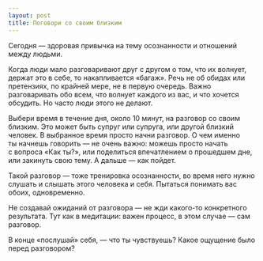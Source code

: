 ```yaml
---
layout: post
title: Поговори со своим близким
---
```


Сегодня — здоровая привычка на тему осознанности и отношений между людьми.

Когда люди мало разговаривают друг с другом о том, что их волнует, держат это в себе, то накапливается «багаж». Речь не об обидах или претензиях, по крайней мере, не в первую очередь. Важно разговаривать обо всем, что волнует каждого из вас, и что хочется обсудить. Но часто люди этого не делают.

Выбери время в течение дня, около 10 минут, на разговор со своим близким. Это может быть супруг или супруга, или другой близкий человек. В выбранное время просто начни разговор. О чем именно ты начнешь говорить — не очень важно: можешь просто начать с вопроса «Как ты?», или поделиться впечатлением о прошедшем дне, или закинуть свою тему. А дальше — как пойдет.

Такой разговор — тоже тренировка осознанности, во время него нужно слушать и слышать этого человека и себя. Пытаться понимать вас обоих, одновременно.

Не создавай ожиданий от разговора — не жди какого-то конкретного результата. Тут как в медитации: важен процесс, в этом случае — сам разговор.

В конце «послушай» себя, — что ты чувствуешь? Какое ощущение было перед разговором?

